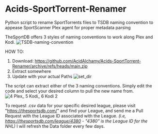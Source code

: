 # Acids-SportTorrent-Renamer
Python script to rename SportTorrents files to TSDB naming convention to appease SportScanner Plex agent for proper metadata parsing

TheSportDB offers 3 styles of naming conventions to work along Plex and Kodi.
![TSDB-naming-convention](https://github.com/AcidAlchamy/Acids-SportTorrent-Renamer/assets/111721042/3fbff5ed-fbe5-4dda-992a-6f0eca64a34c)

HOW TO:
1. Download: https://github.com/AcidAlchamy/Acids-SportTorrent-Renamer/archive/refs/heads/main.zip
2. Extract somewhere
3. Update with your actual Paths
![set_dir](https://github.com/AcidAlchamy/Acids-SportTorrent-Renamer/assets/111721042/0cf0e8c2-ef69-401a-a3b4-45b914173848)



The script can extract either of the 3 naming conventions. Simply edit the code and select your desired column to pull the new name from.
![4  Plex_  5  Kodi_  6  Kodi 2](https://github.com/AcidAlchamy/Acids-SportTorrent-Renamer/assets/111721042/979b3945-76a3-4418-9dc1-c8abc52c0ce1)

To request .csv data for your specific desired league, please visit "https://thesportsdb.com/" and find your League, and send me a Pull Request with the League ID associated with the League. _(i.e, https://thesportsdb.com/league/4380 - "4380" is the League ID for the NHL)_
I will refresh the Data folder every few days.
